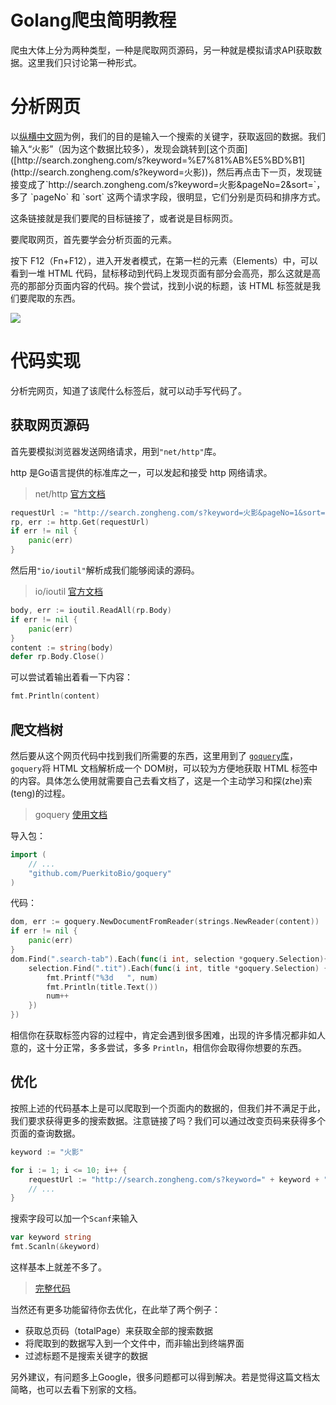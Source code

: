 # Golang爬虫简明教程

爬虫大体上分为两种类型，一种是爬取网页源码，另一种就是模拟请求API获取数据。这里我们只讨论第一种形式。

# 分析网页

以[纵横中文网]([http://zongheng.com](http://zongheng.com/))为例，我们的目的是输入一个搜索的关键字，获取返回的数据。我们输入“火影”（因为这个数据比较多），发现会跳转到[这个页面]([http://search.zongheng.com/s?keyword=%E7%81%AB%E5%BD%B1](http://search.zongheng.com/s?keyword=火影))，然后再点击下一页，发现链接变成了`http://search.zongheng.com/s?keyword=火影&pageNo=2&sort=`，多了 `pageNo` 和 `sort` 这两个请求字段，很明显，它们分别是页码和排序方式。

这条链接就是我们要爬的目标链接了，或者说是目标网页。

要爬取网页，首先要学会分析页面的元素。

按下 F12（Fn+F12），进入开发者模式，在第一栏的元素（Elements）中，可以看到一堆 HTML 代码，鼠标移动到代码上发现页面有部分会高亮，那么这就是高亮的那部分页面内容的代码。挨个尝试，找到小说的标题，该 HTML 标签就是我们要爬取的东西。

![](https://raw.githubusercontent.com/Shadowmaple/mydocuments/master/images/muxi_work/browser_crawler.png)

# 代码实现

分析完网页，知道了该爬什么标签后，就可以动手写代码了。

## 获取网页源码

首先要模拟浏览器发送网络请求，用到`"net/http"`库。

http 是Go语言提供的标准库之一，可以发起和接受 http 网络请求。

>   net/http [官方文档](https://golang.org/pkg/net/http/)

```go
requestUrl := "http://search.zongheng.com/s?keyword=火影&pageNo=1&sort="
rp, err := http.Get(requestUrl)
if err != nil {
	panic(err)
}
```

然后用`"io/ioutil"`解析成我们能够阅读的源码。

>   io/ioutil [官方文档](https://golang.org/pkg/io/ioutil/)

```go
body, err := ioutil.ReadAll(rp.Body)
if err != nil {
	panic(err)
}
content := string(body)
defer rp.Body.Close()
```

可以尝试着输出着看一下内容：

```go
fmt.Println(content)
```

## 爬文档树

然后要从这个网页代码中找到我们所需要的东西，这里用到了 [`goquery`库](https://github.com/PuerkitoBio/goquery)，`goquery`将 HTML 文档解析成一个 DOM树，可以较为方便地获取 HTML 标签中的内容。具体怎么使用就需要自己去看文档了，这是一个主动学习和探(zhe)索(teng)的过程。

>   goquery [使用文档](https://godoc.org/github.com/PuerkitoBio/goquery)

导入包：

```go
import (
    // ...
	"github.com/PuerkitoBio/goquery"
)
```

代码：

```go
dom, err := goquery.NewDocumentFromReader(strings.NewReader(content))
if err != nil {
	panic(err)
}
dom.Find(".search-tab").Each(func(i int, selection *goquery.Selection){
	selection.Find(".tit").Each(func(i int, title *goquery.Selection) {
		fmt.Printf("%3d   ", num)
		fmt.Println(title.Text())
		num++
	})
})
```

相信你在获取标签内容的过程中，肯定会遇到很多困难，出现的许多情况都非如人意的，这十分正常，多多尝试，多多 `Println`，相信你会取得你想要的东西。

## 优化

按照上述的代码基本上是可以爬取到一个页面内的数据的，但我们并不满足于此，我们要求获得更多的搜索数据。注意链接了吗？我们可以通过改变页码来获得多个页面的查询数据。

```go
keyword := "火影"

for i := 1; i <= 10; i++ {
	requestUrl := "http://search.zongheng.com/s?keyword=" + keyword + "&pageNo=" + strconv.Itoa(i) + "&sort="
    // ...
}
```

搜索字段可以加一个`Scanf`来输入

```go
var keyword string
fmt.Scanln(&keyword)
```

这样基本上就差不多了。

>   [完整代码](https://github.com/Shadowmaple/go/blob/master/muxi101/crawler/crawler.go)

当然还有更多功能留待你去优化，在此举了两个例子：

+   获取总页码（totalPage）来获取全部的搜索数据
+   将爬取到的数据写入到一个文件中，而非输出到终端界面
+   过滤标题不是搜索关键字的数据



另外建议，有问题多上Google，很多问题都可以得到解决。若是觉得这篇文档太简略，也可以去看下别家的文档。